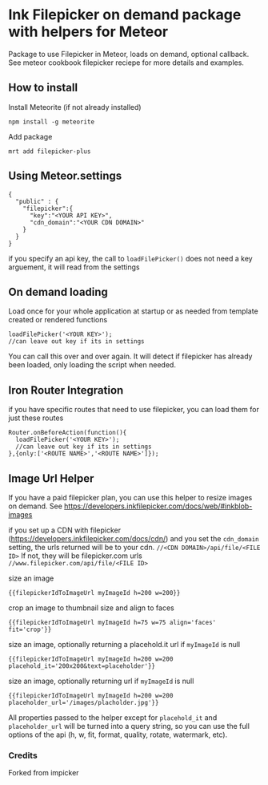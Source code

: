 # Ink Filepicker on demand package with helpers for Meteor

Package to use Filepicker in Meteor, loads on demand, optional callback.  See meteor cookbook filepicker reciepe for more details and examples.

## How to install

Install Meteorite (if not already installed)
```
npm install -g meteorite
```

Add package
```
mrt add filepicker-plus
```

## Using Meteor.settings

```
{
  "public" : {
    "filepicker":{
      "key":"<YOUR API KEY>",
      "cdn_domain":"<YOUR CDN DOMAIN>"
    }
  }
}
```
if you specify an api key, the call to `loadFilePicker()` does not need a key arguement, it will read from the settings


## On demand loading

Load once for your whole application at startup or as needed from template created or rendered functions
```
loadFilePicker('<YOUR KEY>');
//can leave out key if its in settings
```

You can call this over and over again.  It will detect if filepicker has already been loaded, only loading the script when needed.

## Iron Router Integration

if you have specific routes that need to use filepicker, you can load them for just these routes
```
Router.onBeforeAction(function(){
  loadFilePicker('<YOUR KEY>');
  //can leave out key if its in settings
},{only:['<ROUTE NAME>','<ROUTE NAME>']});
```

## Image Url Helper
If you have a paid filepicker plan, you can use this helper to resize images on demand.  See https://developers.inkfilepicker.com/docs/web/#inkblob-images

if you set up a CDN with filepicker (https://developers.inkfilepicker.com/docs/cdn/) and you set the `cdn_domain` setting, the urls returned will be to your cdn. `//<CDN DOMAIN>/api/file/<FILE ID>`  If not, they will be filepicker.com urls `//www.filepicker.com/api/file/<FILE ID>`

size an image
```
{{filepickerIdToImageUrl myImageId h=200 w=200}}
```
crop an image to thumbnail size and align to faces
```
{{filepickerIdToImageUrl myImageId h=75 w=75 align='faces' fit='crop'}}
```

size an image, optionally returning a placehold.it url if `myImageId` is null
```
{{filepickerIdToImageUrl myImageId h=200 w=200 placehold_it='200x200&text=placeholder'}}
```

size an image, optionally returning url if `myImageId` is null
```
{{filepickerIdToImageUrl myImageId h=200 w=200 placeholder_url='/images/placholder.jpg'}}
```

All properties passed to the helper except for `placehold_it` and `placeholder_url` will be turned into a query string, so you can use the full options of the api (h, w, fit, format, quality, rotate, watermark, etc).

### Credits
Forked from impicker
